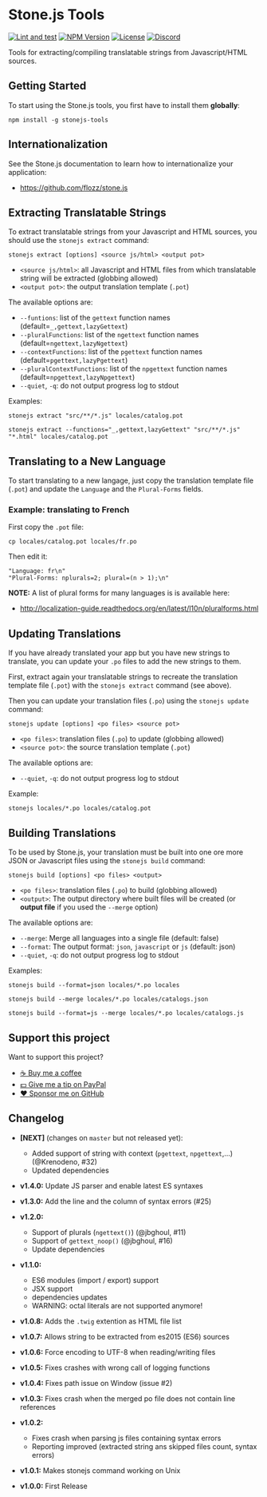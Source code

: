 # Stone.js Tools

[![Lint and test](https://github.com/flozz/stonejs-tools/actions/workflows/tests.yml/badge.svg)](https://github.com/flozz/stonejs-tools/actions/workflows/tests.yml)
[![NPM Version](http://img.shields.io/npm/v/stonejs-tools.svg?style=flat)](https://www.npmjs.com/package/stonejs-tools)
[![License](http://img.shields.io/npm/l/stonejs-tools.svg?style=flat)](https://github.com/flozz/stonejs-tools/blob/master/LICENSE)
[![Discord](https://img.shields.io/badge/chat-Discord-8c9eff?logo=discord&logoColor=ffffff)](https://discord.gg/P77sWhuSs4)

Tools for extracting/compiling translatable strings from Javascript/HTML sources.


## Getting Started

To start using the Stone.js tools, you first have to install them **globally**:

    npm install -g stonejs-tools


## Internationalization

See the Stone.js documentation to learn how to internationalize your application:

* https://github.com/flozz/stone.js


## Extracting Translatable Strings

To extract translatable strings from your Javascript and HTML sources, you should use the `stonejs extract` command:

    stonejs extract [options] <source js/html> <output pot>

* `<source js/html>`: all Javascript and HTML files from which translatable string will be extracted (globbing allowed)
* `<output pot>`: the output translation template (`.pot`)

The available options are:

* `--funtions`: list of the `gettext` function names (default=`_,gettext,lazyGettext`)
* `--pluralFunctions`: list of the `ngettext` function names  (default=`ngettext,lazyNgettext`)
* `--contextFunctions`: list of the `pgettext` function names  (default=`pgettext,lazyPgettext`)
* `--pluralContextFunctions`: list of the `npgettext` function names  (default=`npgettext,lazyNpgettext`)
* `--quiet`, `-q`: do not output progress log to stdout

Examples:

    stonejs extract "src/**/*.js" locales/catalog.pot

    stonejs extract --functions="_,gettext,lazyGettext" "src/**/*.js" "*.html" locales/catalog.pot


## Translating to a New Language

To start translating to a new langage, just copy the translation template file (`.pot`) and update the `Language` and the `Plural-Forms` fields.

### Example: translating to French

First copy the `.pot` file:

    cp locales/catalog.pot locales/fr.po

Then edit it:

    "Language: fr\n"
    "Plural-Forms: nplurals=2; plural=(n > 1);\n"

**NOTE:** A list of plural forms for many languages is is available here:

* http://localization-guide.readthedocs.org/en/latest/l10n/pluralforms.html


## Updating Translations

If you have already translated your app but you have new strings to translate, you can update your `.po` files to add the new strings to them.

First, extract again your translatable strings to recreate the translation template file (`.pot`) with the `stonejs extract` command (see above).

Then you can update your translation files (`.po`) using the `stonejs update` command:

    stonejs update [options] <po files> <source pot>

* `<po files>`: translation files (`.po`) to update (globbing allowed)
* `<source pot>`: the source translation template (`.pot`)

The available options are:

* `--quiet`, `-q`: do not output progress log to stdout

Example:

    stonejs locales/*.po locales/catalog.pot


## Building Translations

To be used by Stone.js, your translation must be built into one ore more JSON or Javascript files using the `stonejs build` command:

    stonejs build [options] <po files> <output>

* `<po files>`: translation files (`.po`) to build (globbing allowed)
* `<output>`: The output directory where built files will be created (or **output file** if you used the `--merge` option)

The available options are:

* `--merge`: Merge all languages into a single file (default: false)
* `--format`: The output format: `json`, `javascript` or `js` (default: json)
* `--quiet`, `-q`: do not output progress log to stdout

Examples:

    stonejs build --format=json locales/*.po locales

    stonejs build --merge locales/*.po locales/catalogs.json

    stonejs build --format=js --merge locales/*.po locales/catalogs.js


## Support this project

Want to support this project?

* [☕️ Buy me a coffee](https://www.buymeacoffee.com/flozz>)
* [💵️ Give me a tip on PayPal](https://www.paypal.me/0xflozz>)
* [❤️ Sponsor me on GitHub](https://github.com/sponsors/flozz>)


## Changelog

* **[NEXT]** (changes on `master` but not released yet):

  * Added support of string with context (`pgettext`, `npgettext`,...) (@Krenodeno, #32)
  * Updated dependencies

* **v1.4.0:** Update JS parser and enable latest ES syntaxes
* **v1.3.0:** Add the line and the column of syntax errors (#25)

* **v1.2.0:**

  * Support of plurals (`ngettext()`) (@jbghoul, #11)
  * Support of `gettext_noop()` (@jbghoul, #16)
  * Update dependencies

* **v1.1.0:**

  * ES6 modules (import / export) support
  * JSX support
  * dependencies updates
  * WARNING: octal literals are not supported anymore!

* **v1.0.8:** Adds the `.twig` extention as HTML file list
* **v1.0.7:** Allows string to be extracted from es2015 (ES6) sources
* **v1.0.6:** Force encoding to UTF-8 when reading/writing files
* **v1.0.5:** Fixes crashes with wrong call of logging functions
* **v1.0.4:** Fixes path issue on Window (issue #2)
* **v1.0.3:** Fixes crash when the merged po file does not contain line references
* **v1.0.2:**

  * Fixes crash when parsing js files containing syntax errors
  * Reporting improved (extracted string ans skipped files count, syntax errors)

* **v1.0.1:** Makes stonejs command working on Unix
* **v1.0.0:** First Release
